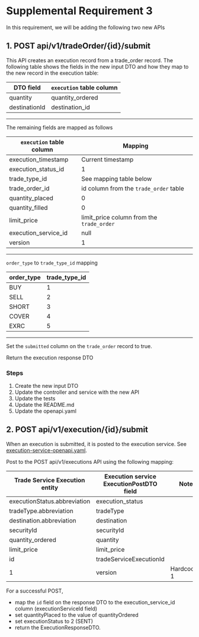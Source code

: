 # Supplemental Requirement 3

In this requirement, we will be adding the following two new APIs

## 1. POST api/v1/tradeOrder/{id}/submit

This API creates an execution record from a trade_order record.  The following table shows the fields in the new input DTO and how they map to the new record in the execution table:

| DTO field | `execution` table column |
| --- | --- |
| quantity | quantity_ordered |
| destinationId | destination_id |
---

The remaining fields are mapped as follows

| `execution` table column | Mapping |
| --- | --- |
| execution_timestamp  | Current timestamp |
| execution_status_id | 1 |
| trade_type_id | See mapping table below |
| trade_order_id | id column from the `trade_order` table |
| quantity_placed | 0 |
| quantity_filled | 0 |
| limit_price | limit_price column from the `trade_order` |
| execution_service_id | null |
| version | 1 |
---

`order_type` to `trade_type_id` mapping

| order_type | trade_type_id |
| --- | --- |
| BUY |  1 |
| SELL |  2 |
| SHORT | 3  |
| COVER |  4 |
| EXRC |  5  |
---

Set the `submitted` column on the `trade_order` record to true.

Return the execution response DTO

### Steps

1. Create the new input DTO
2. Update the controller and service with the new API
3. Update the tests
4. Update the README.md
5. Update the openapi.yaml





## 2. POST api/v1/execution/{id}/submit

When an execution is submitted, it is posted to the execution service.  See [execution-service-openapi.yaml](execution-service-openapi.yaml). 

Post to the POST api/v1/executions API using the following mapping:

| Trade Service Execution entity | Execution service ExecutionPostDTO field | Note |
| --- | --- | --- |
| executionStatus.abbreviation | execution_status | |
| tradeType.abbreviation | tradeType |  |
| destination.abbreviation | destination |  |
| securityId | securityId |  | 
| quantity_ordered | quantity |   |
| limit_price | limit_price |   | 
| id | tradeServiceExecutionId |  |
| 1 | version | Hardcoded 1  |

For a successful POST, 
- map the `id` field on the response DTO to the execution_service_id column (executionServiceId field) 
- set quantityPlaced to the value of quantityOrdered
- set executionStatus to 2 (SENT)
- return the ExecutionResponseDTO.

